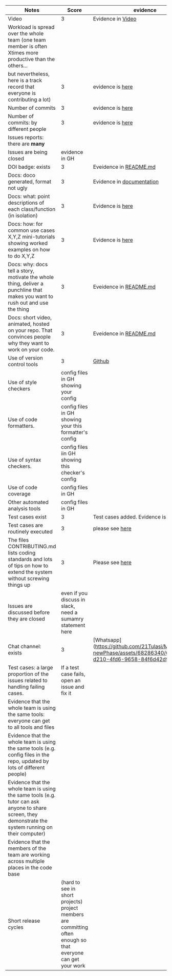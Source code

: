 
|Notes|Score|evidence|
|-----|--|---------|
|Video|3|Evidence in [Video](https://www.youtube.com/watch?v=oKYiTNTCPbo)|
|Workload is spread over the whole team (one team member is often Xtimes more productive than the others... 
but nevertheless, here is a track record that everyone is contributing a lot)|3|evidence is [here](https://github.com/21Tulasi/MyDollarBot-newPhase/graphs/contributors)|
|Number of commits|3|evidence is [here](https://github.com/21Tulasi/MyDollarBot-newPhase/pulse)|
|Number of commits: by different people|3|evidence is [here](https://github.com/21Tulasi/MyDollarBot-newPhase/pulse)|
|Issues reports: there are **many**|
|Issues are being closed|evidence in GH|
|DOI badge: exists|3|Eveidence in [README.md](https://github.com/21Tulasi/MyDollarBot-newPhase/blob/main/README.md)|
|Docs: doco generated, format not ugly |3| Evidence in [documentation](https://github.com/21Tulasi/MyDollarBot-newPhase/tree/main/code/documentation)|
|Docs: what: point descriptions of each class/function (in isolation)|3|Evidence is [here](https://github.com/21Tulasi/MyDollarBot-newPhase/tree/main/docs)|
|Docs: how: for common use cases X,Y,Z mini-tutorials showing worked examples on how to do X,Y,Z|3|Evidence is [here](https://github.com/21Tulasi/MyDollarBot-newPhase/tree/main/docs)|
|Docs: why: docs tell a story, motivate the whole thing, deliver a punchline that makes you want to rush out and use the thing|3|Eveidence in [README.md](https://github.com/21Tulasi/MyDollarBot-newPhase/blob/main/README.md)|
|Docs: short video, animated, hosted on your repo. That convinces people why they want to work on your code.|3|Eveidence in [README.md](https://github.com/21Tulasi/MyDollarBot-newPhase/blob/main/README.md)|
|Use of version control tools|3|[Github](https://github.com/21Tulasi/MyDollarBot-newPhase/tree/main/)|
|Use of style checkers |config files in GH showing your config|
|Use of code formatters. |config files in GH showing your this formatter's  config|
|Use of syntax checkers. |config files iin  GH showing this checker's config  |
|Use of code coverage |config files in GH|
|Other automated analysis tools|config files in GH|
|Test cases exist|3| Test cases added. Evidence is [here](https://github.com/21Tulasi/MyDollarBot-newPhase/tree/main/test)|
|Test cases are routinely executed|3| please see [here](https://github.com/prithvish-doshi-17/MyDollarBot-BOTGo/blob/main/README.md#testing)|
|The files CONTRIBUTING.md lists coding standards and lots of tips on how to extend the system without screwing things up|3| Please see [here](https://github.com/21Tulasi/MyDollarBot-newPhase/blob/main/CONTRIBUTING.md)|
|Issues are discussed before they are closed|even if you discuss in slack, need a sumamry statement here|
|Chat channel: exists|3|[Whatsapp] (https://github.com/21Tulasi/MyDollarBot-newPhase/assets/68286340/659beadd-d210-4fd6-9658-84f6d42d9707)|
|Test cases: a large proportion of the issues related to handling failing cases.|If a test case fails, open an issue and fix it|
|Evidence that the whole team is using the same tools: everyone can get to all tools and files|
|Evidence that the whole team is using the same tools (e.g. config files in the repo, updated by lots of different people)|
|Evidence that the whole team is using the same tools (e.g. tutor can ask anyone to share screen, they demonstrate the system running on their computer)|
|Evidence that the members of the team are working across multiple places in the code base|
|Short release cycles | (hard to see in short projects) project members are committing often enough so that everyone can get your work|
